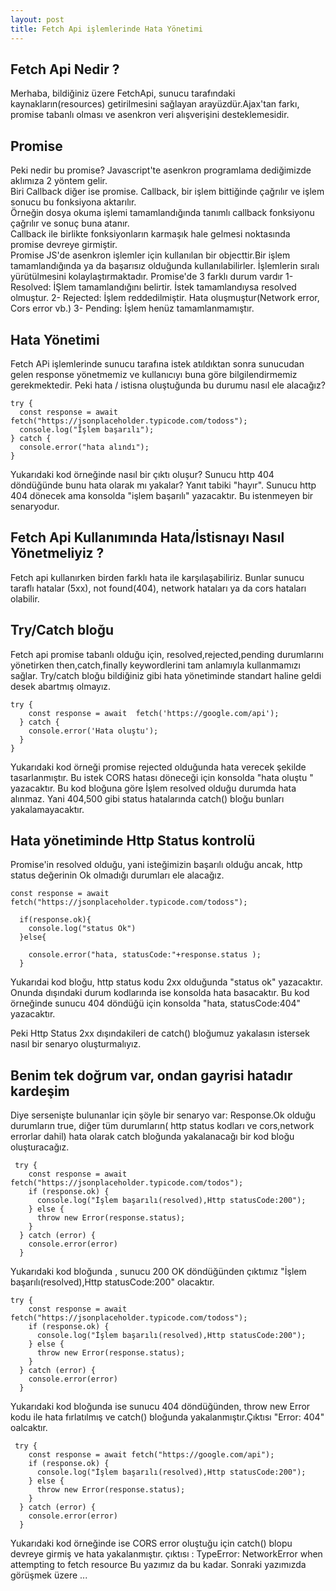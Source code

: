 ```yaml
---
layout: post
title: Fetch Api işlemlerinde Hata Yönetimi  
---
```

## Fetch Api Nedir ? 
Merhaba, bildiğiniz üzere FetchApi, sunucu tarafındaki kaynakların(resources) getirilmesini sağlayan arayüzdür.Ajax'tan farkı, promise tabanlı olması ve asenkron veri alışverişini desteklemesidir.
## Promise 
Peki nedir bu promise? Javascript'te asenkron programlama dediğimizde aklımıza 2 yöntem gelir.  
Biri Callback diğer ise promise. Callback, bir işlem bittiğinde çağrılır ve işlem sonucu bu fonksiyona aktarılır.  
Örneğin dosya okuma işlemi tamamlandığında tanımlı callback fonksiyonu çağrılır ve sonuç buna atanır.  
Callback ile birlikte fonksiyonların karmaşık hale gelmesi noktasında promise devreye girmiştir.  
Promise JS'de asenkron işlemler için kullanılan bir objecttir.Bir işlem tamamlandığında ya da başarısız olduğunda kullanılabilirler. İşlemlerin sıralı yürütülmesini kolaylaştırmaktadır.
Promise'de 3 farklı durum vardır
1- Resolved: İŞlem tamamlandığını belirtir. İstek tamamlandıysa resolved olmuştur.
2- Rejected: İşlem reddedilmiştir. Hata oluşmuştur(Network error, Cors error vb.)
3- Pending: İşlem henüz tamamlanmamıştır.

## Hata Yönetimi 
Fetch APi işlemlerinde sunucu tarafına istek atıldıktan sonra sunucudan gelen response yönetmemiz ve kullanıcıyı buna göre bilgilendirmemiz gerekmektedir. Peki hata / istisna oluştuğunda bu durumu nasıl ele alacağız?  
``` JS
try {
  const response = await fetch("https://jsonplaceholder.typicode.com/todoss");
  console.log("İşlem başarılı");
} catch {
  console.error("hata alındı");
}

```

Yukarıdaki  kod örneğinde  nasıl bir çıktı oluşur? Sunucu http 404 döndüğünde bunu hata olarak mı yakalar?  Yanıt tabiki "hayır". Sunucu  http 404 dönecek ama konsolda "işlem başarılı" yazacaktır. Bu istenmeyen bir senaryodur.

## Fetch Api Kullanımında Hata/İstisnayı Nasıl Yönetmeliyiz ? 
Fetch api  kullanırken birden farklı hata ile karşılaşabiliriz. Bunlar sunucu taraflı hatalar (5xx), not found(404), network hataları ya da cors hataları olabilir.

## Try/Catch bloğu
Fetch api promise tabanlı olduğu için, resolved,rejected,pending durumlarını yönetirken then,catch,finally keywordlerini tam anlamıyla kullanmamızı sağlar. Try/catch bloğu bildiğiniz gibi  hata yönetiminde standart haline geldi desek abartmış olmayız.

```JS
try {
    const response = await  fetch('https://google.com/api');
  } catch {
    console.error('Hata oluştu');
  }
}

```
Yukarıdaki kod örneği promise rejected olduğunda hata verecek şekilde tasarlanmıştır. Bu istek CORS hatası döneceği için konsolda "hata oluştu " yazacaktır. Bu kod bloğuna göre İşlem resolved olduğu durumda hata alınmaz. Yani 404,500 gibi status hatalarında catch() bloğu bunları yakalamayacaktır.

## Hata yönetiminde Http Status kontrolü 
Promise'in resolved olduğu, yani isteğimizin başarılı olduğu ancak, http status değerinin Ok olmadığı durumları ele alacağız.

```JS
const response = await fetch("https://jsonplaceholder.typicode.com/todoss");

  if(response.ok){
    console.log("status Ok")
  }else{
    
    console.error("hata, statusCode:"+response.status );
  }

```
Yukarıdai kod bloğu, http status kodu 2xx olduğunda "status ok" yazacaktır. Onunda dışındaki durum kodlarında ise konsolda hata basacaktır. Bu kod örneğinde sunucu 404 döndüğü için konsolda "hata, statusCode:404" yazacaktır.

Peki Http Status 2xx dışındakileri de catch() bloğumuz yakalasın istersek nasıl bir senaryo oluşturmalıyız.
## Benim tek doğrum var, ondan gayrisi hatadır kardeşim
Diye sersenişte bulunanlar için şöyle bir senaryo var: Response.Ok olduğu durumların true, diğer tüm durumların( http status kodları ve cors,network errorlar dahil) hata olarak catch bloğunda yakalanacağı bir kod bloğu oluşturacağız.
```JS
 try {
    const response = await fetch("https://jsonplaceholder.typicode.com/todos");
    if (response.ok) {
      console.log("İşlem başarılı(resolved),Http statusCode:200");
    } else {
      throw new Error(response.status);
    }
  } catch (error) {
    console.error(error)
  }

```
Yukarıdaki kod bloğunda , sunucu 200 OK döndüğünden çıktımız "İşlem başarılı(resolved),Http statusCode:200"  olacaktır.

```JS
try {
    const response = await fetch("https://jsonplaceholder.typicode.com/todoss");
    if (response.ok) {
      console.log("İşlem başarılı(resolved),Http statusCode:200");
    } else {
      throw new Error(response.status);
    }
  } catch (error) {
    console.error(error)
  }

```
Yukarıdaki kod bloğunda ise sunucu 404 döndüğünden, throw new Error kodu ile hata fırlatılmış ve catch() bloğunda yakalanmıştır.Çıktısı "Error: 404" oalcaktır. 

```JS
 try {
    const response = await fetch("https://google.com/api");
    if (response.ok) {
      console.log("İşlem başarılı(resolved),Http statusCode:200");
    } else {
      throw new Error(response.status);
    }
  } catch (error) {
    console.error(error)
  }

```
Yukarıdaki kod örneğinde ise CORS error oluştuğu için catch() blopu devreye girmiş ve hata yakalanmıştır. çıktısı : TypeError: NetworkError when attempting to fetch resource
Bu yazımız da bu kadar. Sonraki yazımızda görüşmek üzere ... 




